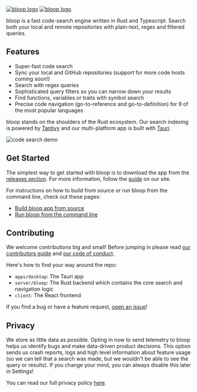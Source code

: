[![bloop logo](https://assets.bloop.ai/bloop_github_logo_dark.png#gh-dark-mode-only)](https://bloop.ai)
[![bloop logo](https://assets.bloop.ai/bloop_github_logo_light.png#gh-light-mode-only)](https://bloop.ai)

bloop is a fast code-search engine written in Rust and Typescript. Search both your local and remote
repositories with plain-text, regex and filtered queries.

## Features

- Super-fast code search
- Sync your local and GitHub repositories (support for more code hosts coming soon!)
- Search with regex queries
- Sophisticated query filters so you can narrow down your results
- Find functions, variables or traits with symbol search
- Precise code navigation (go-to-reference and go-to-definition) for 9 of the most popular languages

bloop stands on the shoulders of the Rust ecosystem. Our search indexing is powered by [Tantivy](https://github.com/quickwit-oss/tantivy) and our multi-platform app is built with [Tauri](https://github.com/tauri-apps/tauri).

![code search demo](https://assets.bloop.ai/short_gif_for_github_code.gif)

## Get Started

The simplest way to get started with bloop is to download the app from the [releases section](https://github.com/BloopAI/bloop/releases). For more information, follow the [guide](https://bloop.ai/docs/getting-started) on our site.

For instructions on how to build from source or run bloop from the command line, check out these pages:

- [Build bloop app from source](./apps/desktop/README.md)
- [Run bloop from the command line](./server/README.md)

## Contributing

We welcome contributions big and small! Before jumping in please read [our contributors guide](./CONTRIBUTING.md) and [our code of conduct](./CODE_OF_CONDUCT.md).

Here's how to find your way around the repo:

- `apps/desktop`: The Tauri app
- `server/bleep`: The Rust backend which contains the core search and navigation logic
- `client`: The React frontend

If you find a bug or have a feature request, [open an issue](https://github.com/BloopAI/bloop/issues)!

## Privacy

We store as little data as possible. Opting in now to send telemetry to bloop helps us identify bugs and make data-driven product decisions. This option sends us crash reports, logs and high level information about feature usage (so we can tell that a search was made, but we wouldn't be able to see the query or results). If you change your mind, you can always disable this later in Settings!

You can read our full privacy policy [here](https://bloop.ai/privacy).
